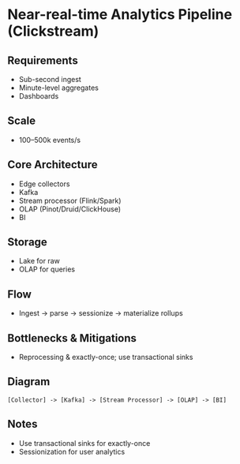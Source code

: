# Near-real-time Analytics Pipeline (Clickstream)

## Requirements
- Sub-second ingest
- Minute-level aggregates
- Dashboards

## Scale
- 100–500k events/s

## Core Architecture
- Edge collectors
- Kafka
- Stream processor (Flink/Spark)
- OLAP (Pinot/Druid/ClickHouse)
- BI

## Storage
- Lake for raw
- OLAP for queries

## Flow
- Ingest → parse → sessionize → materialize rollups

## Bottlenecks & Mitigations
- Reprocessing & exactly-once; use transactional sinks

## Diagram
```
[Collector] -> [Kafka] -> [Stream Processor] -> [OLAP] -> [BI]
```

## Notes
- Use transactional sinks for exactly-once
- Sessionization for user analytics
